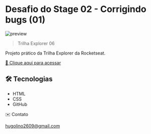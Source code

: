 # Desafio do Stage 02 - Corrigindo bugs (01)

![preview](./.github/hugolinobg/Desafio1/preview_1.png)

> Trilha Explorer 06

Projeto prático da Trilha Explorer da Rocketseat.

[🔗 Clique aqui para acessar](https://hugolinobg.github.io/Desafio-Semantica-e-acessibilidade/)

## 🛠️ Tecnologias

- HTML
- CSS
- GitHub

✉️ Contato

hugolino2609@gmail.com
